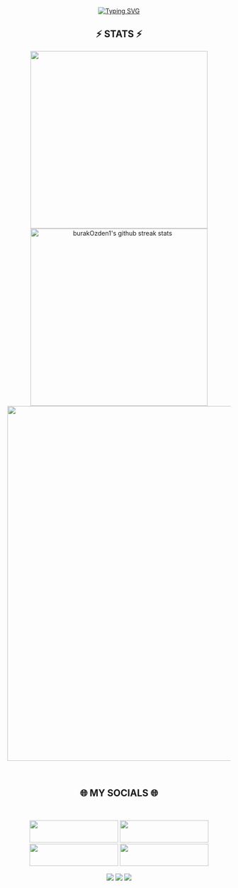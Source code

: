 <p align="center"> <a href="https://git.io/typing-svg"><img src="https://readme-typing-svg.demolab.com?font=Orbitron&pause=1000&width=435&lines=Welcome+to+my+Github+Profile+Page!" alt="Typing SVG" /></a> </p>

<h2 align="center">⚡ STATS ⚡</h2>

<p align="center">
<img align="center" width="400" src="https://github-readme-stats.vercel.app/api?username=burakOzden1&show_icons=true&theme=github_dark&&hide_border=true"> 
<img align="center" width="400" src="https://github-readme-streak-stats.herokuapp.com/?user=burakOzden1&theme=github-dark&hide_border=true&date_format=M%20j%5B%2C%20Y%5D" alt="burakOzden1's github streak stats"> 
<img align="center" width="800" src="https://github-profile-summary-cards.vercel.app/api/cards/profile-details?username=burakOzden1&theme=github_dark&show_icons=true&bg_color=0111111"> 
</p>

<br> <h2 align="center"> 🌐 MY SOCIALS 🌐 </h2>
<br> <p align="center">
[<img src="https://img.shields.io/badge/-Github-informational?style=flat&logo=github&logoColor=white&color=black" width="200" height="50">](https://github.com/burakOzden1) 
[<img src="https://img.shields.io/badge/-Kaggle-informational?style=flat&logo=kaggle&logoColor=black&color=blue" width="200" height="50">](https://www.kaggle.com/burakzden) 
[<img src="https://img.shields.io/badge/-Medium-informational?style=flat&logo=medium&logoColor=black&color=white" width="200" height="50">](https://medium.com/@zburakozden) 
[<img src="https://img.shields.io/badge/-Gmail-informational?style=flat&logo=gmail&logoColor=black&color=green" width="200" height="50">](zburakozden@gmail.com) 

</p>

<p align="center">
<img src="https://capsule-render.vercel.app/api?type=rect&color=timeGradient&height=2"> 
<img src="https://capsule-render.vercel.app/api?type=rect&color=timeGradient&height=2"> 
<img src="https://capsule-render.vercel.app/api?type=rect&color=timeGradient&height=2">
</p>

